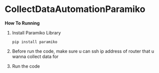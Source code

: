 # CollectDataAutomationParamiko

**How To Running**

 1. Install Paramiko Library

    `pip install paramiko` 
    
 2. Before run the code, make sure u can ssh ip address of router that u wanna collect data for
      
 3. Run the code